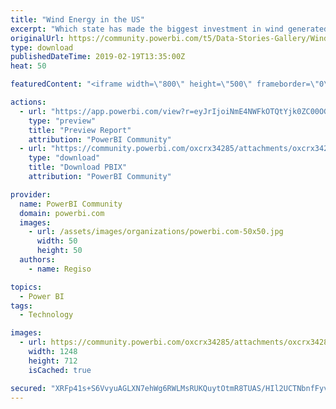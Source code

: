 ```yaml
---
title: "Wind Energy in the US"
excerpt: "Which state has made the biggest investment in wind generated electricity? Which state has the most expensive wind generated electricity? AWEA data"
originalUrl: https://community.powerbi.com/t5/Data-Stories-Gallery/Wind-Energy-in-the-US/m-p/627233
type: download
publishedDateTime: 2019-02-19T13:35:00Z
heat: 50

featuredContent: "<iframe width=\"800\" height=\"500\" frameborder=\"0\" src=\"https://app.powerbi.com/view?r=eyJrIjoiNmE4NWFkOTQtYjk0ZC00OGM2LTkwNGEtNTYyMjQ4MGFjZTkzIiwidCI6ImUxNzc4MGM2LTczMDgtNDc3YS1iNzY3LWZhNTY5ODI0NWUyYSJ9\"></iframe>"

actions:
  - url: "https://app.powerbi.com/view?r=eyJrIjoiNmE4NWFkOTQtYjk0ZC00OGM2LTkwNGEtNTYyMjQ4MGFjZTkzIiwidCI6ImUxNzc4MGM2LTczMDgtNDc3YS1iNzY3LWZhNTY5ODI0NWUyYSJ9"
    type: "preview"
    title: "Preview Report"
    attribution: "PowerBI Community"
  - url: "https://community.powerbi.com/oxcrx34285/attachments/oxcrx34285/DataStoriesGallery/2495/2/mm8_wind.pbix"
    type: "download"
    title: "Download PBIX"
    attribution: "PowerBI Community"

provider:
  name: PowerBI Community
  domain: powerbi.com
  images:
    - url: /assets/images/organizations/powerbi.com-50x50.jpg
      width: 50
      height: 50
  authors:
    - name: Regiso

topics:
  - Power BI
tags:
  - Technology

images:
  - url: https://community.powerbi.com/oxcrx34285/attachments/oxcrx34285/DataStoriesGallery/2495/1/WIND.png
    width: 1248
    height: 712
    isCached: true

secured: "XRFp41s+S6VvyuAGLXN7ehWg6RWLMsRUKQuytOtmR8TUAS/HIl2UCTNbnfFyvfaODIiGIMrlqbhwtQw72e+i0tl2MS8ym5dHlbPaid0qLYkGoQP68oozzdENVHOgSnhA3gh3XMcH2Rc/lqUkZencZoLfjqEV8G9bIVQaUhf4LrPeg2PfGhO+xEek9uOEZCzviPCwGNzESVnj42o3G5obfdP3jZ3+g5e481m/OIdRU7MUxS0+89kYdom5PpcVSm/WZvSOHRAgYORPyXXHHVuUpQKgzupL8y7MJ5PvFeclEJPrSRJW9AOIFTJCFyFQSzJ8Tqc0OfAdKDBSDkrhI/I62YY3QJlqRoIeOWvN0aFF2BZwwU0opwhro9nGzH0shNugL4d0XKsj4avZhXqTtQRYrKKkvpmcjvEqQRmNR+7qXXRTdqzJxSTS6/3TTbcNVG1J;x85qek8t2dSoa7LoDEaGoA=="
---
```


